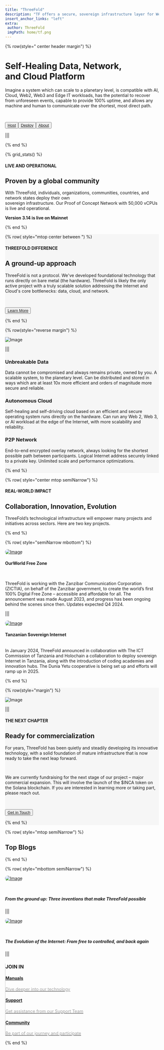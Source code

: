 ```yaml
---
title: "ThreeFold"
description: "TF offers a secure, sovereign infrastructure layer for Web 4, delivering unparalleled scalability, incorruptible and permanent data storage, AI and Web2/Web3/Edge compatibility, and 100% uptime for a resilient digital future." 
insert_anchor_links: "left"
extra:
 author: ThreeFold
 imgPath: home/tf.png
---
```





<!-- section 1 (header) -->


<div class="container mx-auto">


{% row(style=" center header margin") %}

<div class="max-w-none lg:max-w-4xl leading-normal mx-auto">

# **Self-Healing Data, Network, <br>and Cloud Platform**

Imagine a system which can scale to a planetary level, is compatible with AI, Cloud, Web2, Web3 and Edge IT workloads, has the potential to recover from unforeseen events, capable to provide 100% uptime, and allows any machine and human to communicate over the shortest, most direct path.

<br>

<button class="blue_b">[Host](/host)</button><button class="blue_b">[Deploy](/deploy)</button><button class="green">[About](/about)</button> 


|||



{% end %}


</div>



<!-- section 3 (Map) -->
<div class="container mx-auto">


{% grid_stats() %}


#### <span class="blue">LIVE AND OPERATIONAL</span>


## **Proven by a global community**


With ThreeFold, individuals, organizations, communities, countries, and network states deploy their own<br>sovereign infrastructure. Our Proof of Concept Network with 50,000 vCPUs is live and operational.

**Version 3.14 is live on Mainnet**


{% end %}


</div>
</div>


<!-- section 4 (Host the cloud) -->


<div style="background-color:#F6F6F6">
<div class="container mx-auto">

{% row( style="mtop center between ") %}

#### <span class="blue">THREEFOLD DIFFERENCE</span>

## **A ground-up approach**

ThreeFold is not a protocol. We've developed foundational technology that runs directly on bare metal (the hardware). ThreeFold is likely the only active project with a truly scalable solution addressing the Internet and Cloud's core bottlenecks: data, cloud, and network.

<br>

<button class="blue_b">[Learn More](/technology)</button>

{% end %}

{% row(style="reverse margin") %}

![Image](home_nodes.png#mx-auto)

|||

### **Unbreakable Data**

Data cannot be compromised and always remains private, owned by you. A scalable system, to the planetary level. Can be distributed and stored in ways which are at least 10x more efficient and orders of magnitude more secure and reliable.

### **Autonomous Cloud**

Self-healing and self-driving cloud based on an efficient and secure operating system runs directly on the hardware. Can run any Web 2, Web 3, or AI workload at the edge of the Internet, with more scalability and reliability.

### **P2P Network**

End-to-end encrypted overlay network, always looking for the shortest possible path between participants. Logical Internet address securely linked to a private key. Unlimited scale and performance optimizations.

{% end %}


</div>
</div>

<!-- section 9 (Ecosystem) -->


<div class="container mx-auto">


{% row( style="center mtop semiNarrow") %}


<h4 class="green_text">REAL-WORLD IMPACT</h4>


## **Collaboration, Innovation, Evolution**

ThreeFold’s technological infrastructure will empower many projects and initiatives across sectors. Here are two key projects.

{% end %}


{% row( style="semiNarrow mbottom") %}

<div class="rounded_img border-2 rounded-lg shadow-lg">

[![Image](freezone_anouncement.png)](/newsroom/freezone-anouncement/)

<div class="p-6 lg:p-3 mycard">

#### **OurWorld Free Zone**

<br>

<span class="text-md truncate ..." >ThreeFold is working with the Zanzibar Communication Corporation (ZICTIA), on behalf of the Zanzibar government, to create the world’s first 100% Digital Free Zone – accessible and affordable for all. The announcement was made August 2023, and progress has been ongoing behind the scenes since then. Updates expected Q4 2024.
</span>
      
</div>
</div>

|||


<div class="rounded_img border-2 rounded-lg shadow-lg">


[![Image](sovereigndy.png)](/newsroom/duniayetulaunchdar/)




<div class="p-6 lg:p-3 mycard">


#### **Tanzanian Sovereign Internet**

<br>
<span class="text-md truncate ..." >
In January 2024, ThreeFold announced in collaboration with The ICT Commission of Tanzania and Holochain a collaboration to deploy sovereign Internet in Tanzania, along with the introduction of coding academies and innovation hubs. The Dunia Yetu cooperative is being set up and efforts will ramp up in 2025.

</span>

</div>
</div>

{% end %}

</div>

<!-- section 5 (INCA) -->

<div style="background-color:#F6F6F6">
<div class="container mx-auto">

{% row(style="margin") %}


![Image](home_inca.png#mx-auto)


|||


#### <span class="green_text">THE NEXT CHAPTER</span>

## **Ready for commercialization**

For years, ThreeFold has been quietly and steadily developing its innovative technology, with a solid foundation of mature infrastructure that is now ready to take the next leap forward.

<br>

We are currently fundraising for the next stage of our project – major commercial expansion. This will involve the launch of the $INCA token on the Solana blockchain. If you are interested in learning more or taking part, please reach out.

<br>

<button class="blue_b">[Get in Touch](https://calendly.com/florian_threefold/30min)</button>

{% end %}


</div>
</div>

<!-- section 10 (news) -->


<div class="rounded_img container mx-auto">


{% row( style="mtop semiNarrow") %}


## **Top Blogs**


{% end %}


{% row( style="mbottom semiNarrow") %}


<div class="rounded_img">


[![Image](ground_up.png)](/blog/ground-up-innovations/)


<br>

##### From the ground up: Three inventions that make ThreeFold possible

</div>

|||

[![Image](evolution_of_the_internet.png)](/blog/evolution-of-the-internet)

<br>

##### The Evolution of the Internet: From free to controlled, and back again

|||

<div class="pl-12 road_border">
<h3 class="mt-0 font-semibold">JOIN IN</h3>


 <div class="my-4">
 <a href="https://manual.grid.tf" target="_blank">
    <h4 class="text-xl green_text font-normal my-0">Manuals</h4>
    <p class="white-gray font-normal">Dive deeper into our technology</p>
    </a>
    </div>
     <div class="my-4">
     <a href="https://threefoldfaq.crisp.help/en/" target="_blank">
    <h4 class="text-xl green_text font-normal my-0">Support</h4>
    <p class="white-gray font-normal">Get assistance from our Support Team</p>
    </a>
    </div>
      <div class="my-4">
      <a href="/community" target="_blank">
    <h4 class="text-xl green_text font-normal my-0">Community</h4>
    <p class="white-gray font-normal">Be part of our journey and participate</p>
    </a>
    </div>


</div>


{% end %}


</div>












<style>


.card_h{
 height: 110px !important;
}


.rounded_img img {
 border-radius: 8px;
}


.white-gray{
  color: #9f9f9f;
}


.road_border{
  
     border-left: 1px solid #cbcbcb;


   }






   @media (max-width: 480px) {




.road_border{
  
     border-left: 0px solid #cbcbcb;


   }


   }






 </style>
